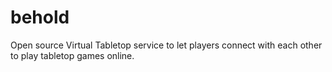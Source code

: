 # behold
Open source Virtual Tabletop service to let players connect with each other to play tabletop games online.
